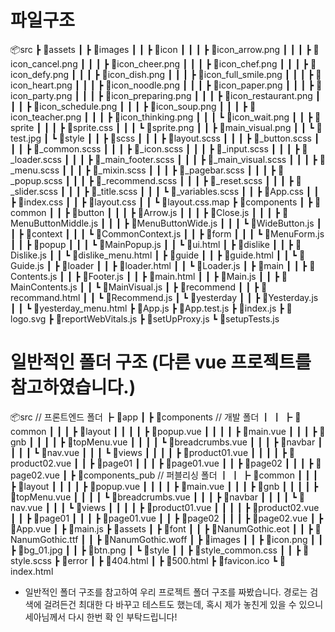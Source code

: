 # 파일구조

📦src
 ┣ 📂assets
 ┃ ┣ 📂images
 ┃ ┃ ┣ 📂icon
 ┃ ┃ ┃ ┣ 📜icon_arrow.png
 ┃ ┃ ┃ ┣ 📜icon_cancel.png
 ┃ ┃ ┃ ┣ 📜icon_cheer.png
 ┃ ┃ ┃ ┣ 📜icon_chef.png
 ┃ ┃ ┃ ┣ 📜icon_defy.png
 ┃ ┃ ┃ ┣ 📜icon_dish.png
 ┃ ┃ ┃ ┣ 📜icon_full_smile.png
 ┃ ┃ ┃ ┣ 📜icon_heart.png
 ┃ ┃ ┃ ┣ 📜icon_noodle.png
 ┃ ┃ ┃ ┣ 📜icon_paper.png
 ┃ ┃ ┃ ┣ 📜icon_party.png
 ┃ ┃ ┃ ┣ 📜icon_preparing.png
 ┃ ┃ ┃ ┣ 📜icon_restaurant.png
 ┃ ┃ ┃ ┣ 📜icon_schedule.png
 ┃ ┃ ┃ ┣ 📜icon_soup.png
 ┃ ┃ ┃ ┣ 📜icon_teacher.png
 ┃ ┃ ┃ ┣ 📜icon_thinking.png
 ┃ ┃ ┃ ┗ 📜icon_wait.png
 ┃ ┃ ┣ 📂sprite
 ┃ ┃ ┃ ┣ 📜sprite.css
 ┃ ┃ ┃ ┗ 📜sprite.png
 ┃ ┃ ┣ 📜main_visual.png
 ┃ ┃ ┗ 📜test.jpg
 ┃ ┗ 📂style
 ┃ ┃ ┣ 📂scss
 ┃ ┃ ┃ ┣ 📜layout.scss
 ┃ ┃ ┃ ┣ 📜_button.scss
 ┃ ┃ ┃ ┣ 📜_common.scss
 ┃ ┃ ┃ ┣ 📜_icon.scss
 ┃ ┃ ┃ ┣ 📜_input.scss
 ┃ ┃ ┃ ┣ 📜_loader.scss
 ┃ ┃ ┃ ┣ 📜_main_footer.scss
 ┃ ┃ ┃ ┣ 📜_main_visual.scss
 ┃ ┃ ┃ ┣ 📜_menu.scss
 ┃ ┃ ┃ ┣ 📜_mixin.scss
 ┃ ┃ ┃ ┣ 📜_pagebar.scss
 ┃ ┃ ┃ ┣ 📜_popup.scss
 ┃ ┃ ┃ ┣ 📜_recommend.scss
 ┃ ┃ ┃ ┣ 📜_reset.scss
 ┃ ┃ ┃ ┣ 📜_slider.scss
 ┃ ┃ ┃ ┣ 📜_title.scss
 ┃ ┃ ┃ ┗ 📜_variables.scss
 ┃ ┃ ┣ 📜App.css
 ┃ ┃ ┣ 📜index.css
 ┃ ┃ ┣ 📜layout.css
 ┃ ┃ ┗ 📜layout.css.map
 ┣ 📂components
 ┃ ┣ 📂common
 ┃ ┃ ┣ 📂button
 ┃ ┃ ┃ ┣ 📜Arrow.js
 ┃ ┃ ┃ ┣ 📜Close.js
 ┃ ┃ ┃ ┣ 📜MenuButtonMiddle.js
 ┃ ┃ ┃ ┣ 📜MenuButtonWide.js
 ┃ ┃ ┃ ┗ 📜WideButton.js
 ┃ ┃ ┣ 📂context
 ┃ ┃ ┃ ┗ 📜CommonContext.js
 ┃ ┃ ┣ 📂form
 ┃ ┃ ┃ ┗ 📜MenuForm.js
 ┃ ┃ ┣ 📂popup
 ┃ ┃ ┃ ┗ 📜MainPopup.js
 ┃ ┃ ┗ 📜ui.html
 ┃ ┣ 📂dislike
 ┃ ┃ ┣ 📜Dislike.js
 ┃ ┃ ┗ 📜dislike_menu.html
 ┃ ┣ 📂guide
 ┃ ┃ ┣ 📜guide.html
 ┃ ┃ ┗ 📜Guide.js
 ┃ ┣ 📂loader
 ┃ ┃ ┣ 📜loader.html
 ┃ ┃ ┗ 📜Loader.js
 ┃ ┣ 📂main
 ┃ ┃ ┣ 📜Contents.js
 ┃ ┃ ┣ 📜Footer.js
 ┃ ┃ ┣ 📜main.html
 ┃ ┃ ┣ 📜Main.js
 ┃ ┃ ┣ 📜MainContents.js
 ┃ ┃ ┗ 📜MainVisual.js
 ┃ ┣ 📂recommend
 ┃ ┃ ┣ 📜recommand.html
 ┃ ┃ ┗ 📜Recommend.js
 ┃ ┗ 📂yesterday
 ┃ ┃ ┣ 📜Yesterday.js
 ┃ ┃ ┗ 📜yesterday_menu.html
 ┣ 📜App.js
 ┣ 📜App.test.js
 ┣ 📜index.js
 ┣ 📜logo.svg
 ┣ 📜reportWebVitals.js
 ┣ 📜setUpProxy.js
 ┗ 📜setupTests.js


# 일반적인 폴더 구조 (다른 vue 프로젝트를 참고하였습니다.)
📦src // 프론트엔드 폴더
 ┣ 📂app
 ┃ ┣ 📂components // 개발 폴더
 ┃ ┃ ┣ 📂common
 ┃ ┃ ┃ ┣ 📂layout
 ┃ ┃ ┃ ┃ ┣ 📜popup.vue
 ┃ ┃ ┃ ┃ ┣ 📜main.vue
 ┃ ┃ ┃ ┣ 📂gnb
 ┃ ┃ ┃ ┃ ┣ 📜topMenu.vue
 ┃ ┃ ┃ ┃ ┗ 📜breadcrumbs.vue
 ┃ ┃ ┃ ┣ 📂navbar
 ┃ ┃ ┃ ┃ ┗ 📜nav.vue
 ┃ ┃ ┃ ┗ 📂views
 ┃ ┃ ┃ ┃ ┣ 📜product01.vue
 ┃ ┃ ┃ ┃ ┣ 📜product02.vue
 ┃ ┃ ┣ 📂page01
 ┃ ┃ ┃ ┣ 📜page01.vue
 ┃ ┃ ┣ 📂page02
 ┃ ┃ ┃ ┣ 📜page02.vue
 ┃ ┣ 📂components_pub // 퍼블리싱 폴더
 ┃ ┃ ┣ 📂common
 ┃ ┃ ┃ ┣ 📂layout
 ┃ ┃ ┃ ┃ ┣ 📜popup.vue
 ┃ ┃ ┃ ┃ ┣ 📜main.vue
 ┃ ┃ ┃ ┣ 📂gnb
 ┃ ┃ ┃ ┃ ┣ 📜topMenu.vue
 ┃ ┃ ┃ ┃ ┗ 📜breadcrumbs.vue
 ┃ ┃ ┃ ┣ 📂navbar
 ┃ ┃ ┃ ┃ ┗ 📜nav.vue
 ┃ ┃ ┃ ┗ 📂views
 ┃ ┃ ┃ ┃ ┣ 📜product01.vue
 ┃ ┃ ┃ ┃ ┣ 📜product02.vue
 ┃ ┃ ┣ 📂page01
 ┃ ┃ ┃ ┣ 📜page01.vue
 ┃ ┃ ┣ 📂page02
 ┃ ┃ ┃ ┣ 📜page02.vue
 ┃ ┣ 📜App.vue
 ┃ ┣ 📜main.js
 ┣ 📂assets
 ┃ ┣ 📂font
 ┃ ┃ ┣ 📜NanumGothic.eot
 ┃ ┃ ┣ 📜NanumGothic.ttf
 ┃ ┃ ┣ 📜NanumGothic.woff
 ┃ ┣ 📂images
 ┃ ┃ ┣ 📜icon.png
 ┃ ┃ ┣ 📜bg_01.jpg
 ┃ ┃ ┣ 📜btn.png
 ┃ ┗ 📂style
 ┃ ┃ ┣ 📜style_common.css
 ┃ ┃ ┣ 📜style.scss
 ┣ 📂error
 ┃ ┣ 📜404.html
 ┃ ┣ 📜500.html
 ┣ 📜favicon.ico
 ┗ 📜index.html



* 일반적인 폴더 구조를 참고하여 우리 프로젝트 폴더 구조를 짜봤습니다. 
경로는 검색에 걸려든건 최대한 다 바꾸고 테스트도 했는데, 혹시 제가 놓친게 있을 수 있으니 세아님께서 다시 한번 확 인 부탁드립니다!